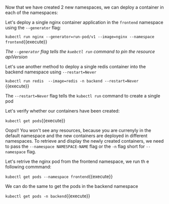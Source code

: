 Now that we have created 2 new namespaces, we can deploy a container in each of the namespaces:

Let's deploy a single nginx container application in the `frontend` namespace using the `--generator` flag: 
  
`kubectl run nginx --generator=run-pod/v1 --image=nginx --namespace frontend`{{execute}}

*The `--generator` flag tells the `kuebctl run` command to pin the resource apiVersion*

Let's use another method to deploy a single redis container into the backend namespace using  `--restart=Never`

`kubectl run redis  --image=redis -n backend --restart=Never `{{execute}}

The `--restart=Never` flag tells the `kubectl run` command to create a single pod

Let's verify whether our containers have been created:

`kubectl get pods`{{execute}} 
 
Oops!! You won't see any resources, because you are currenyly in the default namespace and the new containers are deployed in different namespaces. To retrieve and display the newly created containers, we need to pass the `--namespace NAMESPACE-NAME` flag  or the `-n`  flag short for `--namespace` flag.

Let's retrive the nginx pod from the frontend namespace, we run th
e following commmand:

 `kubectl get pods --namespace frontend`{{execute}}

We can do the same to get the pods in the backend namespace
  
`kubectl get pods -n backend`{{execute}}

